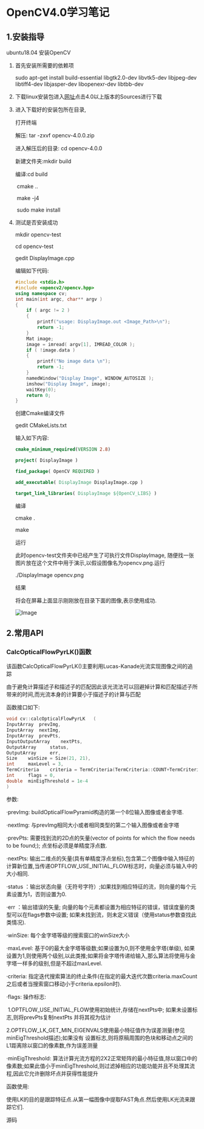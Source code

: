 # OpenCV4.0学习笔记

## 1.安装指导

ubuntu18.04 安装OpenCV

1. 首先安装所需要的依赖项

   sudo apt-get install build-essential libgtk2.0-dev libvtk5-dev libjpeg-dev libtiff4-dev libjasper-dev libopenexr-dev libtbb-dev

2. 下载linux安装包进入[网址](https://opencv.org/downloads.html)点击4.0以上版本的Sources进行下载

3. 进入下载好的安装包所在目录,

   打开终端

   解压: tar -zxvf opencv-4.0.0.zip

   进入解压后的目录: cd opencv-4.0.0

   新建文件夹:mkdir build

   编译:cd build

   ​          cmake ..

   ​			make -j4

   ​		   sudo make install

4. 测试是否安装成功

   mkdir opencv-test

   cd opencv-test

   gedit DisplayImage.cpp

   编辑如下代码:

   ```c++
   #include <stdio.h>  
   #include <opencv2/opencv.hpp>  
   using namespace cv;  
   int main(int argc, char** argv )  
   {  
       if ( argc != 2 )  
       {  
           printf("usage: DisplayImage.out <Image_Path>\n");  
           return -1;  
       }  
       Mat image;  
       image = imread( argv[1], IMREAD_COLOR );  
       if ( !image.data )  
       {  
           printf("No image data \n");  
           return -1;  
       }  
       namedWindow("Display Image", WINDOW_AUTOSIZE );  
       imshow("Display Image", image);  
       waitKey(0);  
       return 0;  
   }  
   ```

   创建Cmake编译文件

   gedit CMakeLists.txt

   输入如下内容:

   ```cmake
   cmake_minimum_required(VERSION 2.8) 
   
   project( DisplayImage ) 
   
   find_package( OpenCV REQUIRED ) 
   
   add_executable( DisplayImage DisplayImage.cpp ) 
   
   target_link_libraries( DisplayImage ${OpenCV_LIBS} )
   ```

   编译

   cmake .

   make

   运行

   此时opencv-test文件夹中已经产生了可执行文件DisplayImage, 随便找一张图片放在这个文件中用于演示,以假设图像名为opencv.png.运行

   ./DisplayImage opencv.png

   结果

   将会在屏幕上面显示刚刚放在目录下面的图像,表示使用成功.

   ![Image](https://github.com/zhoupengwei/SLAM/blob/master/img-folder/opencv.png)

## 2.常用API

### CalcOpticalFlowPyrLK()函数

该函数CalcOpticalFlowPyrLK()主要利用Lucas-Kanade光流实现图像之间的追踪

由于避免计算描述子和描述子的匹配因此该光流法可以回避掉计算和匹配描述子所带来的时间,而光流本身的计算要小于描述子的计算与匹配

函数接口如下:

```c++
void cv::calcOpticalFlowPyrLK	(	
InputArray 	prevImg,
InputArray 	nextImg,
InputArray 	prevPts,
InputOutputArray 	nextPts,
OutputArray 	status,
OutputArray 	err,
Size 	winSize = Size(21, 21),
int 	maxLevel = 3,
TermCriteria 	criteria = TermCriteria(TermCriteria::COUNT+TermCriteria::EPS, 30, 0.01),
int 	flags = 0,
double 	minEigThreshold = 1e-4 
)		
```

参数:

·prevImg: buildOpticalFlowPyramid构造的第一个8位输入图像或者金字塔.

·nextImg: 与prevImg相同大小或者相同类型的第二个输入图像或者金字塔

·prevPts: 需要找到流的2D点的矢量(vector of points for which the flow needs to be found;); 点坐标必须是单精度浮点数.

·nextPts: 输出二维点的矢量(具有单精度浮点坐标),包含第二个图像中输入特征的计算新位置,当传递OPTFLOW_USE_INITIAL_FLOW标志时，向量必须与输入中的大小相同.

·status ：输出状态向量（无符号字符）;如果找到相应特征的流，则向量的每个元素设置为1，否则设置为0.

·err ：输出错误的矢量; 向量的每个元素都设置为相应特征的错误，错误度量的类型可以在flags参数中设置; 如果未找到流，则未定义错误（使用status参数查找此类情况).

·winSize: 每个金字塔等级的搜索窗口的winSize大小

·maxLevel: 基于0的最大金字塔等级数;如果设置为0,则不使用金字塔(单级), 如果设置为1,则使用两个级别,以此类推;如果将金字塔传递给输入,那么算法将使用与金字塔一样多的级别,但是不超过maxLevel.

·criteria: 指定迭代搜索算法的终止条件(在指定的最大迭代次数criteria.maxCount之后或者当搜索窗口移动小于criteria.epsilon时).

·flags: 操作标志:

​		1.OPTFLOW_USE_INITIAL_FLOW使用初始统计,存储在nextPts中; 如果未设置标志,则将prevPts复制nextPts		并将其视为估计

​		2.OPTFLOW_LK_GET_MIN_EIGENVALS使用最小特征值作为误差测量(参见minEigThreshold描述);如果没有		设置标志,则将原稿周围的色块和移动点之间的L1距离除以窗口的像素数,作为误差测量

·minEigThreshold: 算法计算光流方程的2X2正常矩阵的最小特征值,除以窗口中的像素数;如果此值小于minEigThreshold,则过滤掉相应的功能功能并且不处理其流程,因此它允许删除坏点并获得性能提升

函数使用:

使用LK的目的是跟踪特征点.从第一幅图像中提取FAST角点.然后使用LK光流来跟踪它们.

源码

